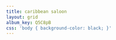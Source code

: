 ```yaml
---
title: caribbean saloon
layout: grid
album_key: Q5C8pB
css: 'body { background-color: black; }'
---
```


